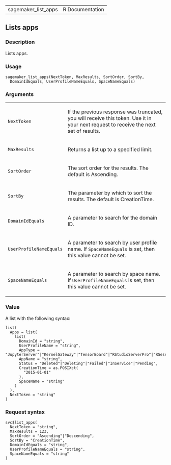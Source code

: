 <table style="width: 100%;">
<tbody>
<tr class="odd">
<td>sagemaker_list_apps</td>
<td style="text-align: right;">R Documentation</td>
</tr>
</tbody>
</table>

## Lists apps

### Description

Lists apps.

### Usage

    sagemaker_list_apps(NextToken, MaxResults, SortOrder, SortBy,
      DomainIdEquals, UserProfileNameEquals, SpaceNameEquals)

### Arguments

<table>
<colgroup>
<col style="width: 35%" />
<col style="width: 65%" />
</colgroup>
<tbody>
<tr class="odd">
<td><code id="sagemaker_list_apps_:_NextToken">NextToken</code></td>
<td><p>If the previous response was truncated, you will receive this
token. Use it in your next request to receive the next set of
results.</p></td>
</tr>
<tr class="even">
<td><code id="sagemaker_list_apps_:_MaxResults">MaxResults</code></td>
<td><p>Returns a list up to a specified limit.</p></td>
</tr>
<tr class="odd">
<td><code id="sagemaker_list_apps_:_SortOrder">SortOrder</code></td>
<td><p>The sort order for the results. The default is
Ascending.</p></td>
</tr>
<tr class="even">
<td><code id="sagemaker_list_apps_:_SortBy">SortBy</code></td>
<td><p>The parameter by which to sort the results. The default is
CreationTime.</p></td>
</tr>
<tr class="odd">
<td><code
id="sagemaker_list_apps_:_DomainIdEquals">DomainIdEquals</code></td>
<td><p>A parameter to search for the domain ID.</p></td>
</tr>
<tr class="even">
<td><code
id="sagemaker_list_apps_:_UserProfileNameEquals">UserProfileNameEquals</code></td>
<td><p>A parameter to search by user profile name. If
<code>SpaceNameEquals</code> is set, then this value cannot be
set.</p></td>
</tr>
<tr class="odd">
<td><code
id="sagemaker_list_apps_:_SpaceNameEquals">SpaceNameEquals</code></td>
<td><p>A parameter to search by space name. If
<code>UserProfileNameEquals</code> is set, then this value cannot be
set.</p></td>
</tr>
</tbody>
</table>

### Value

A list with the following syntax:

    list(
      Apps = list(
        list(
          DomainId = "string",
          UserProfileName = "string",
          AppType = "JupyterServer"|"KernelGateway"|"TensorBoard"|"RStudioServerPro"|"RSessionGateway",
          AppName = "string",
          Status = "Deleted"|"Deleting"|"Failed"|"InService"|"Pending",
          CreationTime = as.POSIXct(
            "2015-01-01"
          ),
          SpaceName = "string"
        )
      ),
      NextToken = "string"
    )

### Request syntax

    svc$list_apps(
      NextToken = "string",
      MaxResults = 123,
      SortOrder = "Ascending"|"Descending",
      SortBy = "CreationTime",
      DomainIdEquals = "string",
      UserProfileNameEquals = "string",
      SpaceNameEquals = "string"
    )
